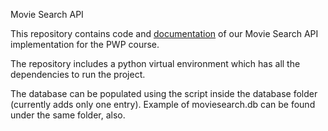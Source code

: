 Movie Search API

This repository contains code and [documentation](https://github.com/eemelihayrynen/PWP/wiki) of our Movie Search API implementation for the PWP course.

The repository includes a python virtual environment which has all the dependencies to run the project.

The database can be populated using the script inside the database folder (currently adds only one entry). Example of moviesearch.db can be found under the same folder, also.
